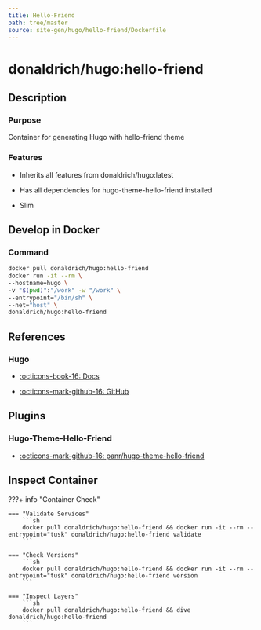```yaml
---
title: Hello-Friend
path: tree/master
source: site-gen/hugo/hello-friend/Dockerfile
---
```


# donaldrich/hugo:hello-friend

## Description

### Purpose

Container for generating Hugo with hello-friend theme

### Features

* Inherits all features from donaldrich/hugo:latest

* Has all dependencies for hugo-theme-hello-friend installed

* Slim

## Develop in Docker

### Command

```sh
docker pull donaldrich/hugo:hello-friend
docker run -it --rm \
--hostname=hugo \
-v "$(pwd)":"/work" -w "/work" \
--entrypoint="/bin/sh" \
--net="host" \
donaldrich/hugo:hello-friend
```

## References

### Hugo

* [:octicons-book-16: Docs](https://gohugo.io)

* [:octicons-mark-github-16: GitHub](https://github.com/gohugoio/hugo)

## Plugins

### Hugo-Theme-Hello-Friend

* [:octicons-mark-github-16: panr/hugo-theme-hello-friend](https://github.com/panr/hugo-theme-hello-friend)

## Inspect Container

???+ info "Container Check"

    === "Validate Services"
        ```sh
        docker pull donaldrich/hugo:hello-friend && docker run -it --rm --entrypoint="tusk" donaldrich/hugo:hello-friend validate
        ```

    === "Check Versions"
        ```sh
        docker pull donaldrich/hugo:hello-friend && docker run -it --rm --entrypoint="tusk" donaldrich/hugo:hello-friend version
        ```

    === "Inspect Layers"
        ```sh
        docker pull donaldrich/hugo:hello-friend && dive donaldrich/hugo:hello-friend
        ```
